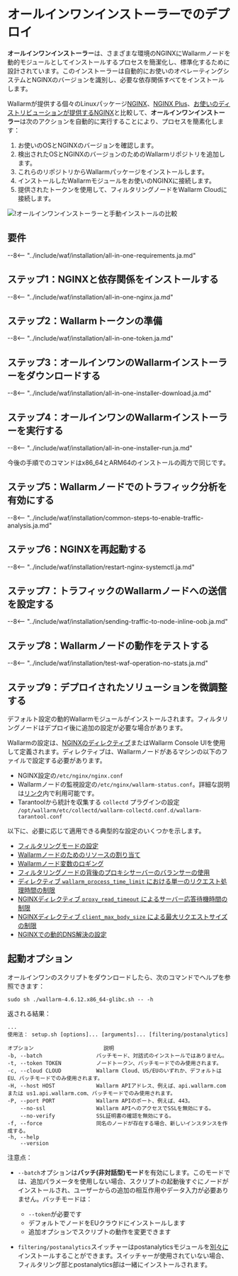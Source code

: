 [img-wl-console-users]:             ../../images/check-user-no-2fa.png
[wallarm-status-instr]:             ../../admin-en/configure-statistics-service.ja.md
[memory-instr]:                     ../../admin-en/configuration-guides/allocate-resources-for-node.ja.md
[waf-directives-instr]:             ../../admin-en/configure-parameters-en.ja.md
[ptrav-attack-docs]:                ../../attacks-vulns-list.ja.md#path-traversal
[attacks-in-ui-image]:           ../../images/admin-guides/test-attacks-quickstart.png
[waf-mode-instr]:                   ../../admin-en/configure-wallarm-mode.ja.md
[logging-instr]:                    ../../admin-en/configure-logging.ja.md
[proxy-balancer-instr]:             ../../admin-en/using-proxy-or-balancer-en.ja.md
[process-time-limit-instr]:         ../../admin-en/configure-parameters-en.ja.md#wallarm_process_time_limit
[configure-proxy-balancer-instr]:   ../../admin-en/configuration-guides/access-to-wallarm-api-via-proxy.ja.md
[update-instr]:                     ../../updating-migrating/nginx-modules.ja.md
[install-postanalytics-docs]:        ../../../admin-en/installation-postanalytics-en/
[dynamic-dns-resolution-nginx]:     ../../admin-en/configure-dynamic-dns-resolution-nginx.ja.md
[waf-mode-recommendations]:          ../../about-wallarm/deployment-best-practices.ja.md#follow-recommended-onboarding-steps
[ip-lists-docs]:                    ../../user-guides/ip-lists/overview.ja.md
[versioning-policy]:                ../../updating-migrating/versioning-policy.ja.md#version-list
[install-postanalytics-instr]:      ../../admin-en/installation-postanalytics-en.ja.md
[waf-installation-instr-latest]:     /installation/nginx/dynamic-module/
[img-node-with-several-instances]:  ../../images/user-guides/nodes/wallarm-node-with-two-instances.png
[img-create-wallarm-node]:      ../../images/user-guides/nodes/create-cloud-node.png
[nginx-custom]:                 ../../faq/nginx-compatibility.ja.md#is-wallarm-filtering-node-compatible-with-the-custom-build-of-nginx
[node-token]:                       ../../quickstart.ja.md#deploy-the-wallarm-filtering-node
[api-token]:                        ../../user-guides/settings/api-tokens.ja.md
[platform]:                         ../../admin-en/supported-platforms.ja.md
[oob-docs]:                         ../oob/overview.ja.md
[oob-advantages-limitations]:       ../oob/overview.ja.md#advantages-and-limitations
[web-server-mirroring-examples]:    ../oob/web-server-mirroring/overview.ja.md#examples-of-web-server-configuration-for-traffic-mirroring
[img-grouped-nodes]:                ../../images/user-guides/nodes/grouped-nodes.png
[wallarm-token-types]:              ../../user-guides/nodes/nodes.ja.md#api-and-node-tokens-for-node-creation


# オールインワンインストーラーでのデプロイ 

**オールインワンインストーラー**は、さまざまな環境のNGINXにWallarmノードを動的モジュールとしてインストールするプロセスを簡潔化し、標準化するために設計されています。このインストーラーは自動的にお使いのオペレーティングシステムとNGINXのバージョンを識別し、必要な依存関係すべてをインストールします。 

Wallarmが提供する個々のLinuxパッケージ[NGINX](dynamic-module.ja.md)、[NGINX Plus](../nginx-plus.ja.md)、[お使いのディストリビューションが提供するNGINX](dynamic-module-from-distr.ja.md)と比較して、**オールインワンインストーラー**は次のアクションを自動的に実行することにより、プロセスを簡素化します：

1. お使いのOSとNGINXのバージョンを確認します。
1. 検出されたOSとNGINXのバージョンのためのWallarmリポジトリを追加します。 
1. これらのリポジトリからWallarmパッケージをインストールします。
1. インストールしたWallarmモジュールをお使いのNGINXに接続します。
1. 提供されたトークンを使用して、フィルタリングノードをWallarm Cloudに接続します。

![!オールインワンインストーラーと手動インストールの比較](../../images/installation-nginx-overview/manual-vs-all-in-one.png)

## 要件

--8<-- "../include/waf/installation/all-in-one-requirements.ja.md"

## ステップ1：NGINXと依存関係をインストールする

--8<-- "../include/waf/installation/all-in-one-nginx.ja.md"

## ステップ2：Wallarmトークンの準備

--8<-- "../include/waf/installation/all-in-one-token.ja.md"

## ステップ3：オールインワンのWallarmインストーラーをダウンロードする

--8<-- "../include/waf/installation/all-in-one-installer-download.ja.md"

## ステップ4：オールインワンのWallarmインストーラーを実行する

--8<-- "../include/waf/installation/all-in-one-installer-run.ja.md"

今後の手順でのコマンドはx86_64とARM64のインストールの両方で同じです。

## ステップ5：Wallarmノードでのトラフィック分析を有効にする

--8<-- "../include/waf/installation/common-steps-to-enable-traffic-analysis.ja.md"

## ステップ6：NGINXを再起動する

--8<-- "../include/waf/installation/restart-nginx-systemctl.ja.md"

## ステップ7：トラフィックのWallarmノードへの送信を設定する

--8<-- "../include/waf/installation/sending-traffic-to-node-inline-oob.ja.md"

## ステップ8：Wallarmノードの動作をテストする

--8<-- "../include/waf/installation/test-waf-operation-no-stats.ja.md"

## ステップ9：デプロイされたソリューションを微調整する

デフォルト設定の動的Wallarmモジュールがインストールされます。フィルタリングノードはデプロイ後に追加の設定が必要な場合があります。

Wallarmの設定は、[NGINXのディレクティブ](../../admin-en/configure-parameters-en.ja.md)またはWallarm Console UIを使用して定義されます。ディレクティブは、Wallarmノードがあるマシンの以下のファイルで設定する必要があります。

* NGINX設定の`/etc/nginx/nginx.conf`
* Wallarmノードの監視設定の`/etc/nginx/wallarm-status.conf`。詳細な説明は[リンク][wallarm-status-instr]内で利用可能です。
* Tarantoolから統計を収集する `collectd` プラグインの設定 `/opt/wallarm/etc/collectd/wallarm-collectd.conf.d/wallarm-tarantool.conf` 

以下に、必要に応じて適用できる典型的な設定のいくつかを示します。

* [フィルタリングモードの設定][waf-mode-instr]
* [Wallarmノードのためのリソースの割り当て][memory-instr]
* [Wallarmノード変数のロギング][logging-instr]
* [フィルタリングノードの背後のプロキシサーバーのバランサーの使用][proxy-balancer-instr]
* [ディレクティブ `wallarm_process_time_limit` における単一のリクエスト処理時間の制限][process-time-limit-instr]
* [NGINXディレクティブ `proxy_read_timeout` によるサーバー応答待機時間の制限](https://nginx.org/en/docs/http/ngx_http_proxy_module.html#proxy_read_timeout)
* [NGINXディレクティブ `client_max_body_size` による最大リクエストサイズの制限](https://nginx.org/en/docs/http/ngx_http_core_module.html#client_max_body_size)
* [NGINXでの動的DNS解決の設定][dynamic-dns-resolution-nginx]

## 起動オプション

オールインワンのスクリプトをダウンロードしたら、次のコマンドでヘルプを参照できます：

```
sudo sh ./wallarm-4.6.12.x86_64-glibc.sh -- -h
```

返される結果：

```
...
使用法： setup.sh [options]... [arguments]... [filtering/postanalytics]

オプション                      説明
-b, --batch                 バッチモード、対話式のインストールではありません。
-t, --token TOKEN           ノードトークン、バッチモードでのみ使用されます。
-c, --cloud CLOUD           Wallarm Cloud、US/EUのいずれか、デフォルトはEU、バッチモードでのみ使用されます。
-H, --host HOST             Wallarm APIアドレス、例えば、api.wallarm.com または us1.api.wallarm.com、バッチモードでのみ使用されます。
-P, --port PORT             Wallarm APIのポート、例えば、443。
    --no-ssl                Wallarm APIへのアクセスでSSLを無効にする。
    --no-verify             SSL証明書の確認を無効にする。
-f, --force                 同名のノードが存在する場合、新しいインスタンスを作成する。
-h, --help
    --version
```

注意点：

* `--batch`オプションは**バッチ(非対話型)モード**を有効にします。このモードでは、追加パラメータを使用しない場合、スクリプトの起動後すぐにノードがインストールされ、ユーザーからの追加の相互作用やデータ入力が必要ありません。バッチモードは：

   * `--token`が必要です
   * デフォルトでノードをEUクラウドにインストールします
   * 追加オプションでスクリプトの動作を変更できます

* `filtering/postanalytics`スイッチャーはpostanalyticsモジュールを[別々に](../../admin-en/installation-postanalytics-en.ja.md#postanalytics-module-installation-via-all-in-one-installation-script)インストールすることができます。スイッチャーが使用されていない場合、フィルタリング部とpostanalytics部は一緒にインストールされます。